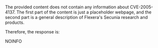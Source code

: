 The provided content does not contain any information about CVE-2005-4137. The first part of the content is just a placeholder webpage, and the second part is a general description of Flexera's Secunia research and products.

Therefore, the response is:

NOINFO
